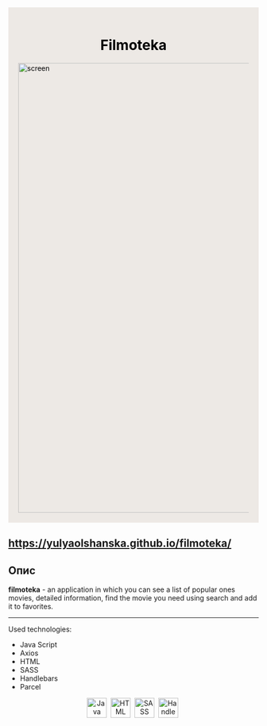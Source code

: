 <div style=" color: black; padding:20px; background-color: #ede9e5">

<h1 style="text-align: center;  background-color: #ede9e5 ">Filmoteka</h1>

<img width="906" alt="screen" src="src/img/screen.png">

</div>

## https://yulyaolshanska.github.io/filmoteka/

## **Опис**

**filmoteka** - an application in which you can see a list of popular ones
movies, detailed information, find the movie you need using search and add it to
favorites.

---

Used technologies:

- Java Script
- Axios
- HTML
- SASS
- Handlebars
- Parcel

<div align="center">
  <img src="https://cdn.jsdelivr.net/gh/devicons/devicon/icons/javascript/javascript-original.svg" title="Java Script" alt="Java Script" width="40"         height="40"/>&nbsp;
  <img src="https://cdn.jsdelivr.net/gh/devicons/devicon/icons/html5/html5-original-wordmark.svg" title="HTML" alt="HTML" width="40"   height="40"/>&nbsp;
  <img src="https://cdn.jsdelivr.net/gh/devicons/devicon/icons/sass/sass-original.svg" title="SASS" alt="SASS" width="40" height="40"/>&nbsp;
  <img src="https://cdn.jsdelivr.net/gh/devicons/devicon/icons/handlebars/handlebars-original-wordmark.svg" title="Handlebars" alt="Handlebars " width="40" height="40"/>&nbsp;
</div>
